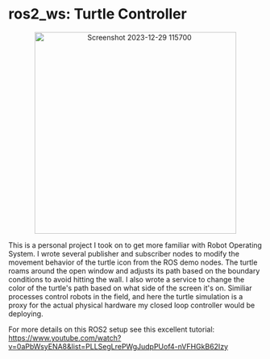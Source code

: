 # ros2_ws: Turtle Controller

<p align="center">
<img width="400" alt="Screenshot 2023-12-29 115700" src="https://github.com/toazbenj/ros2_ws/assets/90994176/f9a45fc5-82bf-438b-a17d-ef1f2cb21ce1">
</p>

This is a personal project I took on to get more familiar with Robot Operating System. I wrote several publisher and subscriber nodes to modify the movement behavior of the turtle icon from the ROS demo nodes. The turtle roams around the open window and adjusts its path based on the boundary conditions to avoid hitting the wall. I also wrote a service to change the color of the turtle's path based on what side of the screen it's on. Similiar processes control robots in the field, and here the turtle simulation is a proxy for the actual physical hardware my closed loop controller would be deploying. 

For more details on this ROS2 setup see this excellent tutorial: https://www.youtube.com/watch?v=0aPbWsyENA8&list=PLLSegLrePWgJudpPUof4-nVFHGkB62Izy
